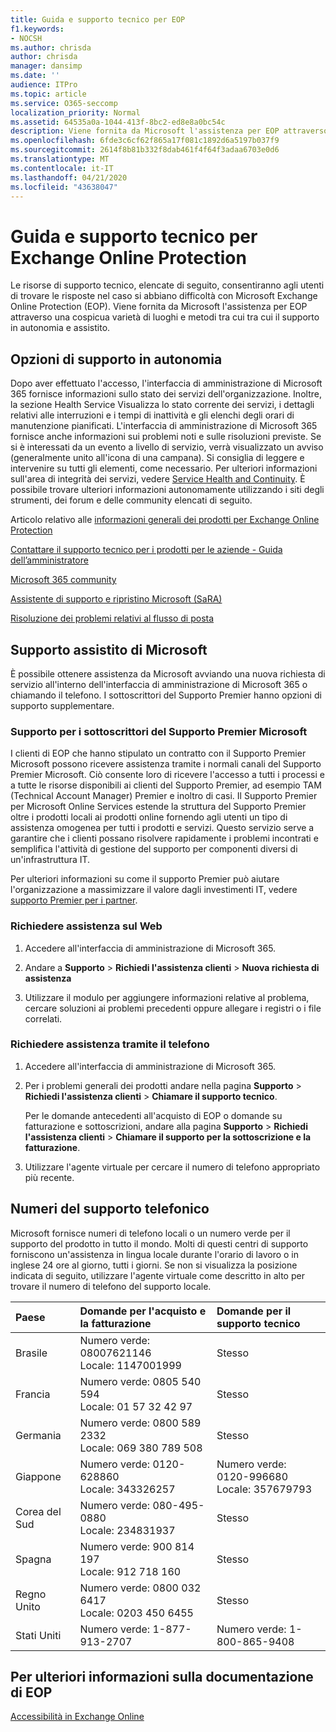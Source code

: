 ```yaml
---
title: Guida e supporto tecnico per EOP
f1.keywords:
- NOCSH
ms.author: chrisda
author: chrisda
manager: dansimp
ms.date: ''
audience: ITPro
ms.topic: article
ms.service: O365-seccomp
localization_priority: Normal
ms.assetid: 64535a0a-1044-413f-8bc2-ed8e8a0bc54c
description: Viene fornita da Microsoft l'assistenza per EOP attraverso una cospicua varietà di luoghi e metodi tra cui tra cui il supporto in autonomia e assistito.
ms.openlocfilehash: 6fde3c6cf62f865a17f081c1892d6a5197b037f9
ms.sourcegitcommit: 2614f8b81b332f8dab461f4f64f3adaa6703e0d6
ms.translationtype: MT
ms.contentlocale: it-IT
ms.lasthandoff: 04/21/2020
ms.locfileid: "43638047"
---
```

# <a name="help-and-support-for-eop"></a>Guida e supporto tecnico per Exchange Online Protection

Le risorse di supporto tecnico, elencate di seguito, consentiranno agli utenti di trovare le risposte nel caso si abbiano difficoltà con Microsoft Exchange Online Protection (EOP). Viene fornita da Microsoft l'assistenza per EOP attraverso una cospicua varietà di luoghi e metodi tra cui tra cui il supporto in autonomia e assistito.

## <a name="self-support-options"></a>Opzioni di supporto in autonomia

Dopo aver effettuato l'accesso, l'interfaccia di amministrazione di Microsoft 365 fornisce informazioni sullo stato dei servizi dell'organizzazione. Inoltre, la sezione Health Service Visualizza lo stato corrente dei servizi, i dettagli relativi alle interruzioni e i tempi di inattività e gli elenchi degli orari di manutenzione pianificati. L'interfaccia di amministrazione di Microsoft 365 fornisce anche informazioni sui problemi noti e sulle risoluzioni previste. Se si è interessati da un evento a livello di servizio, verrà visualizzato un avviso (generalmente unito all'icona di una campana). Si consiglia di leggere e intervenire su tutti gli elementi, come necessario. Per ulteriori informazioni sull'area di integrità dei servizi, vedere [Service Health and Continuity](https://docs.microsoft.com/office365/servicedescriptions/office-365-platform-service-description/service-health-and-continuity). È possibile trovare ulteriori informazioni autonomamente utilizzando i siti degli strumenti, dei forum e delle community elencati di seguito.

Articolo relativo alle [informazioni generali dei prodotti per Exchange Online Protection](https://products.office.com/exchange/exchange-email-security-spam-protection)

[Contattare il supporto tecnico per i prodotti per le aziende - Guida dell’amministratore](https://docs.microsoft.com/office365/admin/contact-support-for-business-products)

[Microsoft 365 community](https://techcommunity.microsoft.com/t5/Office-365/ct-p/Office365)

[Assistente di supporto e ripristino Microsoft (SaRA)](https://support.office.com/article/e90bb691-c2a7-4697-a94f-88836856c72f)

[Risoluzione dei problemi relativi al flusso di posta](https://aka.ms/FixEmail)

## <a name="assisted-support-from-microsoft"></a>Supporto assistito di Microsoft

È possibile ottenere assistenza da Microsoft avviando una nuova richiesta di servizio all'interno dell'interfaccia di amministrazione di Microsoft 365 o chiamando il telefono. I sottoscrittori del Supporto Premier hanno opzioni di supporto supplementare.

### <a name="support-for-microsoft-premier-support-subscribers"></a>Supporto per i sottoscrittori del Supporto Premier Microsoft

I clienti di EOP che hanno stipulato un contratto con il Supporto Premier Microsoft possono ricevere assistenza tramite i normali canali del Supporto Premier Microsoft. Ciò consente loro di ricevere l'accesso a tutti i processi e a tutte le risorse disponibili ai clienti del Supporto Premier, ad esempio TAM (Technical Account Manager) Premier e inoltro di casi. Il Supporto Premier per Microsoft Online Services estende la struttura del Supporto Premier oltre i prodotti locali ai prodotti online fornendo agli utenti un tipo di assistenza omogenea per tutti i prodotti e servizi. Questo servizio serve a garantire che i clienti possano risolvere rapidamente i problemi incontrati e semplifica l'attività di gestione del supporto per componenti diversi di un'infrastruttura IT.

Per ulteriori informazioni su come il supporto Premier può aiutare l'organizzazione a massimizzare il valore dagli investimenti IT, vedere [supporto Premier per i partner](https://partner.microsoft.com/support/microsoft-services-premier-support).

### <a name="ask-for-help-on-the-web"></a>Richiedere assistenza sul Web

1. Accedere all'interfaccia di amministrazione di Microsoft 365.

2. Andare a **Supporto** \> **Richiedi l'assistenza clienti** \> **Nuova richiesta di assistenza**

3. Utilizzare il modulo per aggiungere informazioni relative al problema, cercare soluzioni ai problemi precedenti oppure allegare i registri o i file correlati.

### <a name="ask-for-help-on-the-telephone"></a>Richiedere assistenza tramite il telefono

1. Accedere all'interfaccia di amministrazione di Microsoft 365.

2. Per i problemi generali dei prodotti andare nella pagina **Supporto** \> **Richiedi l'assistenza clienti** \> **Chiamare il supporto tecnico**.

   Per le domande antecedenti all'acquisto di EOP o domande su fatturazione e sottoscrizioni, andare alla pagina **Supporto** \> **Richiedi l'assistenza clienti** \> **Chiamare il supporto per la sottoscrizione e la fatturazione**.

3. Utilizzare l'agente virtuale per cercare il numero di telefono appropriato più recente.

## <a name="support-telephone-numbers"></a>Numeri del supporto telefonico

Microsoft fornisce numeri di telefono locali o un numero verde per il supporto del prodotto in tutto il mondo. Molti di questi centri di supporto forniscono un'assistenza in lingua locale durante l'orario di lavoro o in inglese 24 ore al giorno, tutti i giorni. Se non si visualizza la posizione indicata di seguito, utilizzare l'agente virtuale come descritto in alto per trovare il numero di telefono del supporto locale.

|**Paese**|**Domande per l'acquisto e la fatturazione**|**Domande per il supporto tecnico**|
|:-----|:-----|:-----|
|Brasile|Numero verde: 08007621146 <br/> Locale: 1147001999|Stesso|
|Francia|Numero verde: 0805 540 594 <br/> Locale: 01 57 32 42 97|Stesso|
|Germania|Numero verde: 0800 589 2332 <br/>  Locale: 069 380 789 508|Stesso|
|Giappone|Numero verde: 0120-628860 <br/> Locale: 343326257|Numero verde: 0120-996680 <br/> Locale: 357679793|
|Corea del Sud|Numero verde: 080-495-0880 <br/> Locale: 234831937|Stesso|
|Spagna|Numero verde: 900 814 197 <br/> Locale: 912 718 160|Stesso|
|Regno Unito|Numero verde: 0800 032 6417 <br/> Locale: 0203 450 6455|Stesso|
|Stati Uniti|Numero verde: 1-877-913-2707|Numero verde: 1-800-865-9408|

## <a name="for-more-information-about-eop-documentation"></a>Per ulteriori informazioni sulla documentazione di EOP

[Accessibilità in Exchange Online](https://docs.microsoft.com/Exchange/accessibility/accessibility)
